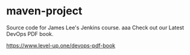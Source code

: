 # maven-project
Source code for James Lee's Jenkins course.
aaa
Check out our Latest DevOps PDF book.

https://www.level-up.one/devops-pdf-book
